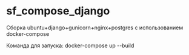 # sf_compose_django
Сборка ubuntu+django+gunicorn+nginx+postgres с использованием docker-compose

Команда для запуска: docker-compose up --build
